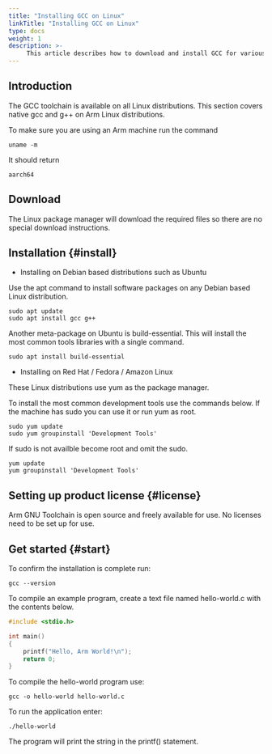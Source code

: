 ```yaml
---
title: "Installing GCC on Linux"
linkTitle: "Installing GCC on Linux"
type: docs
weight: 1
description: >-
     This article describes how to download and install GCC for various Linux distributions.
---
```


## Introduction

The GCC toolchain is available on all Linux distributions. This section covers native gcc and g++ on Arm Linux distributions.

To make sure you are using an Arm machine run the command

```console
uname -m
```

It should return
```console
aarch64
```

## Download 

The Linux package manager will download the required files so there are no special download instructions.

## Installation {#install}

* Installing on Debian based distributions such as Ubuntu

Use the apt command to install software packages on any Debian based Linux distribution.

```console
sudo apt update
sudo apt install gcc g++
```

Another meta-package on Ubuntu is build-essential. This will install the most common tools libraries with a single command.

```console
sudo apt install build-essential
```

* Installing on Red Hat / Fedora / Amazon Linux

These Linux distributions use yum as the package manager. 

To install the most common development tools use the commands below. If the machine has sudo you can use it or run yum as root.

```console
sudo yum update
sudo yum groupinstall 'Development Tools'
```

If sudo is not availble become root and omit the sudo.

```console
yum update
yum groupinstall 'Development Tools'
```

## Setting up product license {#license}

Arm GNU Toolchain is open source and freely available for use. No licenses need to be set up for use.

## Get started {#start}

To confirm the installation is complete run:

```console
gcc --version
```

To compile an example program, create a text file named hello-world.c with the contents below.

```C
#include <stdio.h>

int main()
{
    printf("Hello, Arm World!\n");
    return 0;
}
```

To compile the hello-world program use:

```console
gcc -o hello-world hello-world.c
```

To run the application enter:

```console
./hello-world
```

The program will print the string in the printf() statement.

